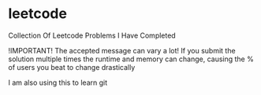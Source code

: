 # leetcode
Collection Of Leetcode Problems I Have Completed

!IMPORTANT!
	The accepted message can vary a lot!
	If you submit the solution multiple times
	the runtime and memory can change, causing the
	% of users you beat to change drastically

I am also using this to learn git
